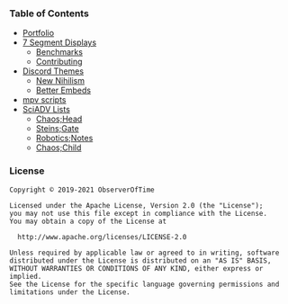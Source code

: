 ### Table of Contents

* [Portfolio](https://observeroftime.github.io/portfolio/)
* [7 Segment Displays](https://observeroftime.github.io/7SegmentDisplays/)
  - [Benchmarks](https://observeroftime.github.io/7SegmentDisplays/BENCHMARKS.html)
  - [Contributing](https://observeroftime.github.io/7SegmentDisplays/CONTRIBUTING.html)
* [Discord Themes](https://observeroftime.github.io/DiscordThemes/)
  - [New Nihilism](https://observeroftime.github.io/DiscordThemes/NewNihilism/)
  - [Better Embeds](https://observeroftime.github.io/DiscordThemes/BetterEmbeds/)
* [mpv scripts](https://observeroftime.github.io/mpv-scripts/)
* [SciADV Lists](https://observeroftime.github.io/SciADVLists/)
  - [Chaos;Head](https://observeroftime.github.io/SciADVLists/ChaosHeadMilk.html)
  - [Steins;Gate](https://observeroftime.github.io/SciADVLists/SteinsGateMilk.html)
  - [Robotics;Notes](https://observeroftime.github.io/SciADVLists/RoboticsNotesMilk.html)
  - [Chaos;Child](https://observeroftime.github.io/SciADVLists/ChaosChildMilk.html)

### License

```
Copyright © 2019-2021 ObserverOfTime

Licensed under the Apache License, Version 2.0 (the "License");
you may not use this file except in compliance with the License.
You may obtain a copy of the License at

  http://www.apache.org/licenses/LICENSE-2.0

Unless required by applicable law or agreed to in writing, software
distributed under the License is distributed on an "AS IS" BASIS,
WITHOUT WARRANTIES OR CONDITIONS OF ANY KIND, either express or implied.
See the License for the specific language governing permissions and
limitations under the License.
```
